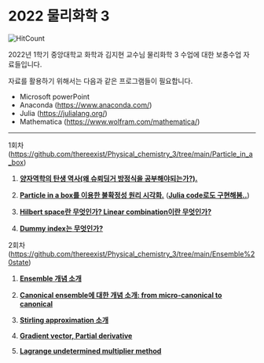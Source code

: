 # 2022 물리화학 3

![HitCount](http://hits.dwyl.com/thereexist/Physical_chemistry_3.svg)

2022년 1학기 중앙대학교 화학과 김지현 교수님 물리화학 3 수업에 대한 보충수업 자료들입니다.

자료를 활용하기 위해서는 다음과 같은 프로그램들이 필요합니다.

- Microsoft powerPoint
- Anaconda (https://www.anaconda.com/)
- Julia (https://julialang.org/)
- Mathematica (https://www.wolfram.com/mathematica/)

-------------------------------------------------------------------------------------

1회차(https://github.com/thereexist/Physical_chemistry_3/tree/main/Particle_in_a_box)

1. [**양자역학의 탄생 역사(왜 슈뢰딩거 방정식을 공부해야되는가?).**](https://github.com/thereexist/Physical_chemistry_3/blob/main/Particle_in_a_box/presentation.pptx)

2. [**Particle in a box를 이용한 불확정성 원리 시각화.**](https://github.com/thereexist/Physical_chemistry_3/blob/main/Particle_in_a_box/particle_in_a_box.ipynb)   ([**Julia code로도 구현해봄..**](https://github.com/thereexist/Physical_chemistry_3/blob/main/Particle_in_a_box/particle_in_a_box_julia.ipynb))

3. [**Hilbert space란 무엇인가? Linear combination이란 무엇인가?**](https://github.com/thereexist/Physical_chemistry_3/blob/main/Particle_in_a_box/particle_in_a_box.ipynb)

4. [**Dummy index는 무엇인가?**](https://github.com/thereexist/Physical_chemistry_3/blob/main/Particle_in_a_box/particle_in_a_box.ipynb)

2회차(https://github.com/thereexist/Physical_chemistry_3/tree/main/Ensemble%20state)

1. [**Ensemble 개념 소개**](https://github.com/thereexist/Physical_chemistry_3/blob/main/Ensemble%20state/Ensemble_state_Stirling_Approx.ipynb)

2. [**Canonical ensemble에 대한 개념 소개: from micro-canonical to canonical**](https://github.com/thereexist/Physical_chemistry_3/blob/main/Ensemble%20state/Canonical_ensemble.ipynb)

3. [**Stirling approximation 소개**](https://github.com/thereexist/Physical_chemistry_3/blob/main/Ensemble%20state/Ensemble_state_Stirling_Approx.ipynb)

4. [**Gradient vector, Partial derivative**](https://github.com/thereexist/Physical_chemistry_3/blob/main/Ensemble%20state/Ensemble_state_Stirling_Approx.ipynb)

5. [**Lagrange undetermined multiplier method**](https://github.com/thereexist/Physical_chemistry_3/blob/main/Ensemble%20state/Ensemble_state_Stirling_Approx.ipynb)

